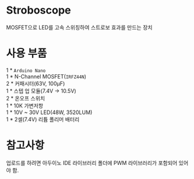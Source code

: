 # Stroboscope
MOSFET으로 LED를 고속 스위칭하여 스트로보 효과를 만드는 장치<br>

# 사용 부품
1 * `Arduino Nano`<br>
1 * N-Channel MOSFET(`IRFZ44N`)<br>
2 * 커패시터(63V, 100μF)<br>
1 * 스텝 업 모듈(7.4V → 10.5V)<br>
2 * 온오프 스위치<br>
1 * 10K 가변저항<br>
1 * 10V ~ 30V LED(48W, 3520LUM)<br>
1 * 2셀(7.4V) 리튬 폴리머 배터리<br>

# 참고사항
업로드를 하려면 아두이노 IDE 라이브러리 폴더에 PWM 라이브러리가 포함되어 있어야 함.<br>
